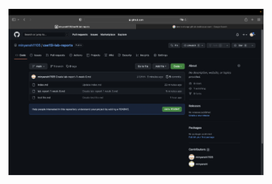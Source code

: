 ![Image](https://github.com/minyanshi1105/cse15l-lab-reports/blob/3efb5f85e8d54dfc7e69524fbedb84466b95011d/Screen%20Shot%202022-09-24%20at%203.44.25%20PM.png)


